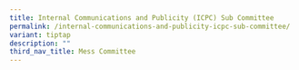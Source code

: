 ```yaml
---
title: Internal Communications and Publicity (ICPC) Sub Committee
permalink: /internal-communications-and-publicity-icpc-sub-committee/
variant: tiptap
description: ""
third_nav_title: Mess Committee
---
```

